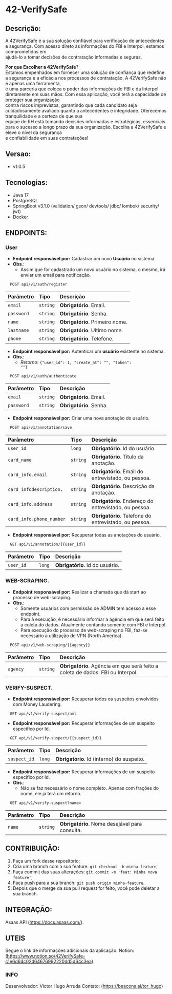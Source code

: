 # 42-VerifySafe

## Descrição:
A 42VerifySafe é a sua solução confiável para verificação de antecedentes e segurança. Com acesso direto às informações do FBI e Interpol, estamos comprometidos em <br/>
ajudá-lo a tomar decisões de contratação informadas e seguras.<br/>

**Por que Escolher a 42VerifySafe**?<br/>
Estamos empenhados em fornecer uma solução de confiança que redefine a segurança e a eficácia nos processos de contratação. A 42VerifySafe não é apenas uma ferramenta,<br/>
é uma parceria que coloca o poder das informações do FBI e da Interpol diretamente em suas mãos. Com essa aplicação, você terá a capacidade de proteger sua organização <br/>
contra riscos imprevistos, garantindo que cada candidato seja cuidadosamente avaliado quanto a antecedentes e integridade. Oferecemos tranquilidade e a certeza de que sua <br/>
equipe de RH está tomando decisões informadas e estratégicas, essenciais para o sucesso a longo prazo da sua organização. Escolha a 42VerifySafe e eleve o nível da segurança <br/>
e confiabilidade em suas contratações!

## Versao:
- v1.0.5

## Tecnologias:
- Java 17
- PostgreSQL
- SpringBoot v3.1.0 (validation/ gson/ devtools/ jdbc/ lombok/ security/ jwt)
- Docker


## ENDPOINTS:
### User

-  <b>Endpoint responsável por:</b> Cadastrar um novo <b>Usuário</b> no sistema.<br/>
- **Obs**.:
    - Assim que for cadastrado um novo usuário no sistema, o mesmo, irá enviar um email para notificação.
```http
  POST api/v1/auth/register
```
| Parâmetro  | Tipo     | Descrição                       | 
|:-----------|:---------|:--------------------------------| 
| `email`    | `string` | **Obrigatório**. Email.         | 
| `password` | `string` | **Obrigatório**. Senha.         | 
| `name`     | `string` | **Obrigatório**. Primeiro nome. | 
| `lastname` | `string` | **Obrigatório**. Ultimo nome.   | 
| `phone`    | `string` | **Obrigatório**. Telefone.      | 

-  <b>Endpoint responsável por:</b> Autenticar um <b>usuário</b> existente no sistema.<br/>
- **Obs**.:
  - _Retorno_: <code>{"user_id": 1, "create_at": "", "token": ""}</code>

```http
  POST api/v1/auth/authenticate
```
| Parâmetro  | Tipo     | Descrição                       | 
|:-----------|:---------|:--------------------------------| 
| `email`    | `string` | **Obrigatório**. Email.         | 
| `password` | `string` | **Obrigatório**. Senha.         | 

-  <b>Endpoint responsável por:</b> Criar uma nova anotação do usuário.<br/>
```http 
  POST api/v1/annotation/save
``` 
| Parâmetro                | Tipo     | Descrição                                             | 
|:-------------------------|:---------|:------------------------------------------------------| 
| `user_id`                | `long`   | **Obrigatório**. Id do usuário.                       | 
| `card_name`              | `string` | **Obrigatório**. Título da anotação.                  | 
| `card_info.email`        | `string` | **Obrigatório**. Email do entrevistado, ou pessoa.    | 
| `card_infodescription.`  | `string` | **Obrigatório**. Descrição da anotação.               | 
| `card_info.address`      | `string` | **Obrigatório**. Endereço do entrevistado, ou pessoa. | 
| `card_info.phone_number` | `string` | **Obrigatório**. Telefone do entrevistado, ou pessoa. | 

-  <b>Endpoint responsável por:</b> Recuperar todas as anotações do usuário.<br/>
```http 
  GET api/v1/annotation/{{user_id}} 
``` 
| Parâmetro  | Tipo   | Descrição                       | 
|:-----------|:-------|:--------------------------------| 
| `user_id ` | `long` | **Obrigatório**. Id do usuário. | 

### WEB-SCRAPING.

-  <b>Endpoint responsável por:</b> Realizar a chamada que dá start ao processo de web-scraping. <br/>
- **Obs**.:
  - Somente usuários com permissão de ADMIN tem acesso a esse endpoint.
  - Para à execução, é necessário informar a agência em que será feito a coleta do dados. Atualmente contando somente com FBI e Interpol.
  - Para execução do processo de web-scraping no FBI, faz-se necessário a utilização de VPN (North America).
```http 
  POST api/v1/web-scraping/{{agency}}
``` 
| Parâmetro | Tipo     | Descrição                                                                      | 
|:----------|:---------|:-------------------------------------------------------------------------------| 
| `agency`  | `string` | **Obrigatório**. Agência em que será feito a coleta de dados. FBI ou Interpol. | 

### VERIFY-SUSPECT.

-  <b>Endpoint responsável por:</b> Recuperar todos os suspeitos envolvidos com Money Laudering.<br/>
```http 
  GET api/v1/verify-suspect/aml
``` 

-  <b>Endpoint responsável por:</b> Recuperar informações de um suspeito específico por Id.<br/>
```http 
  GET api/v1/verify-suspect/{{suspect_id}}
``` 
| Parâmetro    | Tipo   | Descrição                                  | 
|:-------------|:-------|:-------------------------------------------| 
| `suspect_id` | `long` | **Obrigatório**. Id (interno) do suspeito. | 

-  <b>Endpoint responsável por:</b> Recuperar informações de um suspeito específico por Id.<br/>
- **Obs**.:
  - Não se faz necessário o nome completo. Apenas com frações do nome, ele já terá um retorno.
```http 
  GET api/v1/verify-suspect?name=
```
| Parâmetro | Tipo     | Descrição                                      | 
|:----------|:---------|:-----------------------------------------------| 
| `name`    | `string` | **Obrigatório**. Nome desejável para consulta. | 

## CONTRIBUIÇÃO:
1. Faça um fork desse repositório;
2. Cria uma branch com a sua feature: `git checkout -b minha-feature`;
3. Faça commit das suas alterações: `git commit -m 'feat: Minha nova feature'`;
4. Faça push para a sua branch: `git push origin minha-feature`.
5. Depois que o merge da sua pull request for feito, você pode deletar a sua branch.

## INTEGRAÇÃO:
Asaas API (https://docs.asaas.com/).

## UTEIS
Segue o link de informações adicionais da aplicação: 
Notion: (https://www.notion.so/42VerifySafe-c1e6d64c02d64676992220dd5d64c3ea).

### INFO
Desenvolvedor: Victor Hugo Arruda
Contato: (https://beacons.ai/tor_hugo)
